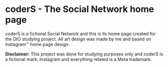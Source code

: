 # coderS - The Social Network home page

coderS is a fictional Social Network and this is its home page created for the DIO studying project. All art design was made by me and based on Instagram™ home page design.

**Disclaimer:** This project was done for studying purposes only and coderS is a fictional mark. Instagram and everything related is a Meta trademark.